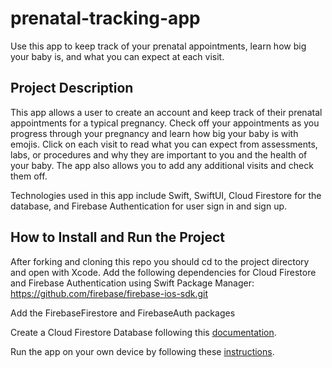 # prenatal-tracking-app

Use this app to keep track of your prenatal appointments, learn how big your baby is, and what you can expect at each visit. 

## Project Description

This app allows a user to create an account and keep track of their prenatal appointments for a typical pregnancy. Check off your appointments as you progress through your pregnancy and learn how big your baby is with emojis. Click on each visit to read what you can expect from assessments, labs, or procedures and why they are important to you and the health of your baby. The app also allows you to add any additional visits and check them off.

Technologies used in this app include Swift, SwiftUI, Cloud Firestore for the database, and Firebase Authentication for user sign in and sign up. 

## How to Install and Run the Project

After forking and cloning this repo you should cd to the project directory and open with Xcode. 
Add the following dependencies for Cloud Firestore and Firebase Authentication using Swift Package Manager:
https://github.com/firebase/firebase-ios-sdk.git

Add the FirebaseFirestore and FirebaseAuth packages

Create a Cloud Firestore Database following this [documentation](https://firebase.google.com/docs/firestore/quickstart).

Run the app on your own device by following these [instructions](https://developer.apple.com/documentation/xcode/running-your-app-in-simulator-or-on-a-device).
